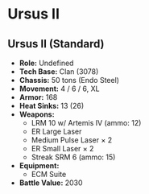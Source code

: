 # Ursus II
## Ursus II (Standard)
- **Role:** Undefined
- **Tech Base:** Clan (3078)
- **Chassis:** 50 tons (Endo Steel)
- **Movement:** 4 / 6 / 6, XL
- **Armor:** 168
- **Heat Sinks:** 13 (26)
- **Weapons:**
  - LRM 10 w/ Artemis IV (ammo: 12)
  - ER Large Laser
  - Medium Pulse Laser × 2
  - ER Small Laser × 2
  - Streak SRM 6 (ammo: 15)
- **Equipment:**
  - ECM Suite
- **Battle Value:** 2030

